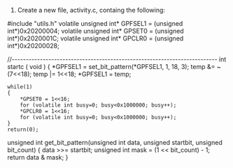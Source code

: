 1. Create a new file, activity.c, containg the following:

#include "utils.h"
volatile unsigned int* GPFSEL1 = (unsigned int*)0x20200004;
volatile unsigned int* GPSET0 = (unsigned int*)0x2020001C;
volatile unsigned int* GPCLR0 = (unsigned int*)0x20200028;

//-------------------------------------------------------------------------
int startc ( void )
{
    *GPFSEL1 = set_bit_pattern(*GPFSEL1, 1, 18, 3);
    temp &= ~(7<<18);
    temp |= 1<<18;
    *GPFSEL1 = temp;

    while(1)
    {
        *GPSET0 = 1<<16;
        for (volatile int busy=0; busy<0x1000000; busy++);
        *GPCLR0 = 1<<16;
        for (volatile int busy=0; busy<0x1000000; busy++);
    }
    return(0);

unsigned int get_bit_pattern(unsigned int data, unsigned startbit, unsigned bit_count)
{
    data >>= startbit;
    unsigned int mask = (1 << bit_count) - 1;
    return data & mask;
}

